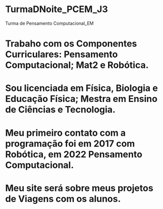 # TurmaDNoite_PCEM_J3
Turma de Pensamento Computacional_EM
# Trabaho com os Componentes Curriculares: Pensamento Computacional; Mat2 e Robótica.
# Sou licenciada em Física, Biologia e Educação Física; Mestra em Ensino de Ciências e Tecnologia.
# Meu primeiro contato com a programação foi em 2017 com Robótica, em 2022 Pensamento Computacional.
# Meu site será sobre meus projetos de Viagens com os alunos.
